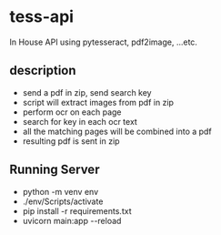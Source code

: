 # tess-api
In House API using pytesseract, pdf2image, ...etc.

## description
 * send a pdf in zip, send search key
 * script will extract images from pdf in zip
 * perform ocr on each page
 * search for key in each ocr text
 * all the matching pages will be combined into a pdf
 * resulting pdf is sent in zip

## Running Server
* python -m venv env
* ./env/Scripts/activate
* pip install -r requirements.txt
* uvicorn main:app --reload


